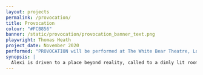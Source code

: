 ```yaml
---
layout: projects
permalink: /provocation/
title: Provocation
colour: "#FCB856"
banner: /static/provocation/provocation_banner_text.png
playwright: Thomas Heath
project_date: November 2020
performed: "PROVOCATION will be performed at The White Bear Theatre, London, on 5th November, as part of Make It Beautiful's SHORTS festival."
synopsis: |
  Alexi is driven to a place beyond reality, called to a dimly lit room overlooking the city by a force they don't understand. All they find is Sam, a person who seems to know everything about them and willing to serve their every need. It's only when Alexi reveals their deepest secrets, that they are faced with the terrifying nature of what they've found.
--- 
```


